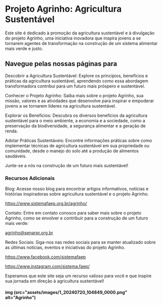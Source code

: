 # Projeto Agrinho: Agricultura Sustentável 

Este site é dedicado à promoção da agricultura sustentável e à divulgação do projeto Agrinho, uma iniciativa inovadora que inspira jovens a se tornarem agentes de transformação na construção de um sistema alimentar mais verde e justo.

## Navegue pelas nossas páginas para

Descobrir a Agricultura Sustentável: Explore os princípios, benefícios e práticas da agricultura sustentável, aprendendo como essa abordagem transformadora contribui para um futuro mais próspero e sustentável.

Conhecer o Projeto Agrinho: Saiba mais sobre o projeto Agrinho, sua missão, valores e as atividades que desenvolve para inspirar e empoderar jovens a se tornarem líderes na agricultura sustentável.

Explorar os Benefícios: Descubra os diversos benefícios da agricultura sustentável para o meio ambiente, a economia e a sociedade, como a preservação da biodiversidade, a segurança alimentar e a geração de renda.

Adotar Práticas Sustentáveis: Encontre informações práticas sobre como implementar técnicas de agricultura sustentável em sua propriedade ou comunidade, desde o manejo do solo até a produção de alimentos saudáveis.

Junte-se a nós na construção de um futuro mais sustentável!

### Recursos Adicionais

Blog: Acesse nosso blog para encontrar artigos informativos, notícias e histórias inspiradoras sobre agricultura sustentável e o projeto Agrinho.

<https://www.sistemafaep.org.br/agrinho/>

Contato: Entre em contato conosco para saber mais sobre o projeto Agrinho, como se envolver e contribuir para a construção de um futuro mais verde:

<agrinho@senarpr.org.br>

Redes Sociais: Siga-nos nas redes sociais para se manter atualizado sobre as últimas notícias, eventos e iniciativas do projeto Agrinho.

<https://www.facebook.com/sistemafaep>

<https://www.instagram.com/sistema.faep/>

Esperamos que este site seja um recurso valioso para você e que inspire sua jornada em direção à agricultura sustentável!

#### img (src="assets/images/1_20240720_104849_0000.png" alt="Agrinho")
